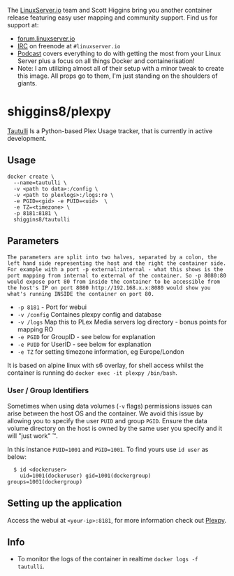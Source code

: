 [linuxserverurl]: https://linuxserver.io
[forumurl]: https://forum.linuxserver.io
[ircurl]: https://www.linuxserver.io/irc/
[podcasturl]: https://www.linuxserver.io/podcast/
[appurl]: https://github.com/JonnyWong16/plexpy
[hub]: https://hub.docker.com/r/linuxserver/plexpy/

The [LinuxServer.io][linuxserverurl] team and Scott Higgins bring you another container release featuring easy user mapping and community support. Find us for support at:
* [forum.linuxserver.io][forumurl]
* [IRC][ircurl] on freenode at `#linuxserver.io`
* [Podcast][podcasturl] covers everything to do with getting the most from your Linux Server plus a focus on all things Docker and containerisation!
* Note: I am utilizing almost all of their setup with a minor tweak to create this image. All props go to them, I'm just standing on the shoulders of giants.

# shiggins8/plexpy
[Tautulli][appurl] Is a Python-based Plex Usage tracker, that is currently in active development.

## Usage

```
docker create \ 
  --name=tautulli \
  -v <path to data>:/config \
  -v <path to plexlogs>:/logs:ro \
  -e PGID=<gid> -e PUID=<uid>  \
  -e TZ=<timezone> \
  -p 8181:8181 \
  shiggins8/tautulli
```

## Parameters

`The parameters are split into two halves, separated by a colon, the left hand side representing the host and the right the container side. 
For example with a port -p external:internal - what this shows is the port mapping from internal to external of the container.
So -p 8080:80 would expose port 80 from inside the container to be accessible from the host's IP on port 8080
http://192.168.x.x:8080 would show you what's running INSIDE the container on port 80.`


* `-p 8181` - Port for webui
* `-v /config` Containes plexpy config and database
* `-v /logs` Map this to PLex Media servers log directory - bonus points for mapping RO
* `-e PGID` for GroupID - see below for explanation
* `-e PUID` for UserID - see below for explanation
* `-e TZ` for setting timezone information, eg Europe/London

It is based on alpine linux with s6 overlay, for shell access whilst the container is running do `docker exec -it plexpy /bin/bash`.

### User / Group Identifiers

Sometimes when using data volumes (`-v` flags) permissions issues can arise between the host OS and the container. We avoid this issue by allowing you to specify the user `PUID` and group `PGID`. Ensure the data volume directory on the host is owned by the same user you specify and it will "just work" ™.

In this instance `PUID=1001` and `PGID=1001`. To find yours use `id user` as below:

```
  $ id <dockeruser>
    uid=1001(dockeruser) gid=1001(dockergroup) groups=1001(dockergroup)
```

## Setting up the application
Access the webui at `<your-ip>:8181`, for more information check out [Plexpy][appurl].

## Info

* To monitor the logs of the container in realtime `docker logs -f tautulli`.
